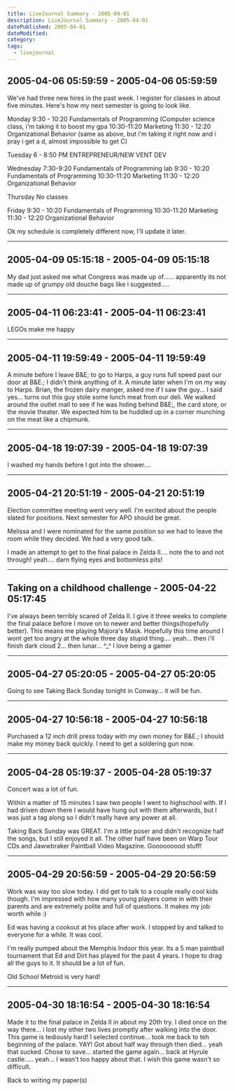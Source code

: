 ```yaml
---
title: LiveJournal Summary - 2005-04-01
description: LiveJournal Summary - 2005-04-01
datePublished: 2005-04-01
dateModified:
category:
tags:
  - livejournal
---
```


## 2005-04-06 05:59:59 - 2005-04-06 05:59:59

We've had three new hires in the past week. I register for classes in about five minutes. Here's how my next semester is going to look like.

Monday
9:30 - 10:20 Fundamentals of Programming (Computer science class, i'm taking it to boost my gpa
10:30-11:20 Marketing
11:30 - 12:20 Organizational Behavior (same as above, but i'm taking it right now and i pray i get a d, almost impossible to get C)

Tuesday
6 - 8:50 PM ENTREPRENEUR/NEW VENT DEV

Wednesday
7:30-9:20 Fundamentals of Programming lab
9:30 - 10:20 Fundamentals of Programming
10:30-11:20 Marketing
11:30 - 12:20 Organizational Behavior

Thursday
No classes

Friday
9:30 - 10:20 Fundamentals of Programming
10:30-11:20 Marketing
11:30 - 12:20 Organizational Behavior

Ok my schedule is completely different now, I'll update it later.

---

## 2005-04-09 05:15:18 - 2005-04-09 05:15:18

My dad just asked me what Congress was made up of...... apparently its not made up of grumpy old douche bags like i suggested.....

---

## 2005-04-11 06:23:41 - 2005-04-11 06:23:41

LEGOs make me happy

---

## 2005-04-11 19:59:49 - 2005-04-11 19:59:49

A minute before I leave B&E; to go to Harps, a guy runs full speed past our door at B&E.; I didn't think anything of it. A minute later when I'm on my way to Harps. Brian, the frozen dairy manger, asked me if I saw the guy... I said yes... turns out this guy stole some lunch meat from our deli. We walked around the outlet mall to see if he was hiding behind B&E;, the card store, or the movie theater. We expected him to be huddled up in a corner munching on the meat like a chipmunk.

---

## 2005-04-18 19:07:39 - 2005-04-18 19:07:39

I washed my hands before I got into the shower....

---

## 2005-04-21 20:51:19 - 2005-04-21 20:51:19

Election committee meeting went very well. I'm excited about the people slated for positions. Next semester for APO should be great.

Melissa and I were nominated for the same position so we had to leave the room while they decided. We had a very good talk.

I made an attempt to get to the final palace in Zelda II.... note the to and not through! yeah.... darn flying eyes and bottomless pits!

---

## Taking on a childhood challenge - 2005-04-22 05:17:45

I've always been terribly scared of Zelda II. I give it three weeks to complete the final palace before I move on to newer and better things(hopefully better). This means me playing Majora's Mask. Hopefully this time around I wont get too angry at the whole three day stupid thing.... yeah... then i'll finish dark cloud 2... then lunar... ^\_^ I love being a gamer

---

## 2005-04-27 05:20:05 - 2005-04-27 05:20:05

Going to see Taking Back Sunday tonight in Conway... it will be fun.

---

## 2005-04-27 10:56:18 - 2005-04-27 10:56:18

Purchased a 12 inch drill press today with my own money for B&E.; I should make my money back quickly. I need to get a soldering gun now.

---

## 2005-04-28 05:19:37 - 2005-04-28 05:19:37

Concert was a lot of fun.

Within a matter of 15 minutes I saw two people I went to highschool with. If I had driven down there I would have hung out with them afterwards, but I was just a tag along so I didn't really have any power at all.

Taking Back Sunday was GREAT. I'm a little poser and didn't recognize half the songs, but I still enjoyed it all. The other half have been on Warp Tour CDs and Jawwbraker Paintball Video Magazine. Gooooooood stuff!

---

## 2005-04-29 20:56:59 - 2005-04-29 20:56:59

Work was way too slow today. I did get to talk to a couple really cool kids though. I'm impressed with how many young players come in with their parents and are extremely polite and full of questions. It makes my job worth while :)

Ed was having a cookout at his place after work. I stopped by and talked to everyone for a while. It was cool.

I'm really pumped about the Memphis Indoor this year. Its a 5 man paintball tournament that Ed and Dirt has played for the past 4 years. I hope to drag all the guys to it. It should be a lot of fun.

Old School Metroid is very hard!

---

## 2005-04-30 18:16:54 - 2005-04-30 18:16:54

Made it to the final palace in Zelda II in about my 20th try. I died once on the way there... i lost my other two lives promptly after walking into the door. This game is tediously hard! I selected continue... took me back to teh beginning of the palace. YAY! Got about half way through then died... yeah that sucked. Chose to save... started the game again... back at Hyrule castle..... yeah... I wasn't too happy about that. I wish this game wasn't so difficult.

Back to writing my paper(s)

